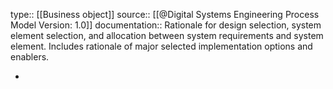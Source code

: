 type:: [[Business object]]
source:: [[@Digital Systems Engineering Process Model Version: 1.0]]
documentation:: Rationale for design selection, system element selection, and allocation between system requirements and system element. Includes rationale of major selected implementation options and enablers.

-